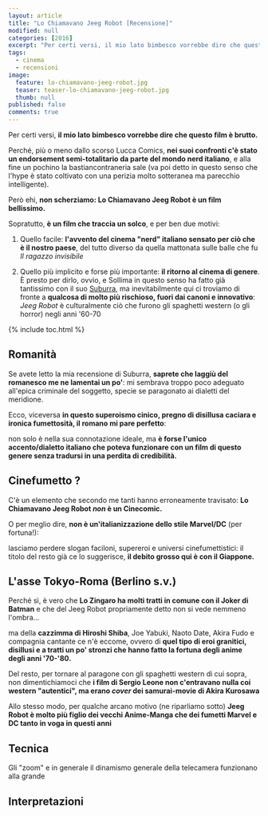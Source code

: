 ```yaml
---
layout: article
title: "Lo Chiamavano Jeeg Robot [Recensione]"
modified: null
categories: [2016]
excerpt: "Per certi versi, il mio lato bimbesco vorrebbe dire che questo film è brutto..."
tags:
  - cinema
  - recensioni
image: 
  feature: lo-chiamavano-jeeg-robot.jpg
  teaser: teaser-lo-chiamavano-jeeg-robot.jpg
  thumb: null
published: false
comments: true
---
```

Per certi versi, **il mio lato bimbesco vorrebbe dire che questo film è brutto.**

Perché, più o meno dallo scorso Lucca Comics, **nei suoi confronti c'è stato un endorsement semi-totalitario da parte del mondo nerd italiano**, e alla fine un pochino la bastiancontraneria sale (va poi detto in questo senso che l'hype è stato coltivato con una perizia molto sotteranea ma parecchio intelligente).

Però ehi, **non scherziamo: Lo Chiamavano Jeeg Robot è un film bellissimo.**

Sopratutto, **è un film che traccia un solco**, e per ben due motivi:

1. Quello facile: **l'avvento del cinema "nerd" italiano sensato per ciò che è il nostro paese**, del tutto diverso da quella mattonata sulle balle che fu _Il ragazzo invisibile_

2. Quello più implicito e forse più importante: **il ritorno al cinema di genere**. È presto per dirlo, ovvio, e Sollima in questo senso ha fatto già tantissimo con il suo [Suburra](http://xabacadabra.com/2015/suburra-recensione/), ma inevitabilmente qui ci troviamo di fronte a **qualcosa di molto più rischioso, fuori dai canoni e innovativo**: _Jeeg Robot_ è culturalmente ciò che furono gli spaghetti western (o gli horror) negli anni '60-70

{% include toc.html %}

## Romanità

Se avete letto la mia recensione di Suburra, **saprete che laggiù del romanesco me ne lamentai un po'**: mi sembrava troppo poco adeguato all'epica criminale del soggetto, specie se paragonato ai dialetti del meridione.

Ecco, viceversa **in questo superoismo cinico, pregno di disillusa caciara e ironica fumettosità, il romano mi pare perfetto**: 

non solo è nella sua connotazione ideale, ma **è forse l'unico accento/dialetto italiano che poteva funzionare con un film di questo genere senza tradursi in una perdita di credibilità.**

## Cinefumetto ?

C'è un elemento che secondo me tanti hanno erroneamente travisato: **Lo Chiamavano Jeeg Robot _non_ è un Cinecomic.**

O per meglio dire, **non è un'italianizzazione dello stile Marvel/DC** (per fortuna!): 

lasciamo perdere slogan faciloni, supereroi e universi cinefumettistici: il titolo del resto già ce lo suggerisce, **il debito grosso qui è con il Giappone.**

## L'asse Tokyo-Roma (Berlino s.v.)

Perché sì, è vero che **Lo Zingaro ha molti tratti in comune con il Joker di Batman** e che del Jeeg Robot propriamente detto non si vede nemmeno l'ombra...

ma della **cazzimma di Hiroshi Shiba**, Joe Yabuki, Naoto Date, Akira Fudo e compagnia cantante ce n'è eccome, ovvero di **quel tipo di eroi granitici, disillusi e a tratti un po' stronzi che hanno fatto la fortuna degli anime degli anni '70-'80.**

Del resto, per tornare al paragone con gli spaghetti western di cui sopra, non dimentichiamoci che **i film di Sergio Leone non c'entravano nulla coi western "autentici", ma erano _cover_ dei samurai-movie di Akira Kurosawa**

Allo stesso modo, per qualche arcano motivo (ne riparliamo sotto) **Jeeg Robot è molto più figlio dei vecchi Anime-Manga che dei fumetti Marvel e DC tanto in voga in questi anni**

## Tecnica

Gli "zoom" e in generale il dinamismo generale della telecamera funzionano alla grande

## Interpretazioni

